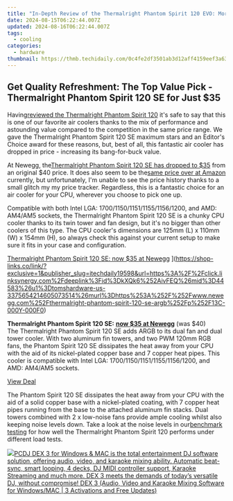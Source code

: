 ```yaml
---
title: "In-Depth Review of the Thermalright Phantom Spirit 120 EVO: More than a Battle, It's an Onslaught"
date: 2024-08-15T06:22:44.007Z
updated: 2024-08-16T06:22:44.007Z
tags:
  - cooling
categories:
  - hardware
thumbnail: https://thmb.techidaily.com/0c4fe2df3501ab3d12aff4159eef3a635fdab95893a75ab576300b01cddc62fb.jpg
---
```


## Get Quality Refreshment: The Top Value Pick - Thermalright Phantom Spirit 120 SE for Just $35

Having[reviewed the Thermalright Phantom Spirit 120](https://www.tomshardware.com/reviews/thermalright-phantom-spirit-120-review) it's safe to say that this is one of our favorite air coolers thanks to the mix of performance and astounding value compared to the competition in the same price range. We gave the Thermalright Phantom Spirit 120 SE maximum stars and an Editor's Choice award for these reasons, but, best of all, this fantastic air cooler has dropped in price - increasing its bang-for-buck value.

 At Newegg, the[Thermalright Phantom Spirit 120 SE has dropped to $35](https://shop-links.co/link/?exclusive=1&publisher_slug=itechdaily19598&url=https%3A%2F%2Fclick.linksynergy.com%2Fdeeplink%3Fid%3DkXQk6%252AivFEQ%26mid%3D44583%26u1%3Dtomshardware-us-4890527282452983055%26murl%3Dhttps%253A%252F%252Fwww.newegg.com%252Fthermalright-phantom-spirit-120-se-argb%252Fp%252F13C-000Y-000F0) from an original $40 price. It does also seem to be the[same price over at Amazon](https://target.georiot.com/Proxy.ashx?tsid=45723&GR%5FURL=https%3A%2F%2Famazon.com%2FThermalright-Phantom-Spirit-Cooler-Heatpipes%2Fdp%2FB0BR3JQTSN%2F%3Ftag%3Dhawk-future-20%26ascsubtag%3Dtomshardware-us-1587143952436572547-20) currently, but unfortunately, I'm unable to see the price history thanks to a small glitch my my price tracker. Regardless, this is a fantastic choice for an air cooler for your CPU, wherever you choose to pick one up.

 Compatible with both Intel LGA: 1700/1150/1151/1155/1156/1200, and AMD: AM4/AM5 sockets, the Thermalright Phantom Spirit 120 SE is a chunky CPU cooler thanks to its twin tower and fan design, but it's no bigger than other coolers of this type. The CPU cooler's dimensions are 125mm (L) x 110mm (W) x 154mm (H), so always check this against your current setup to make sure it fits in your case and configuration.

[Thermalright Phantom Spirit 120 SE: now $35 at Newegg](https://cdn.mos.cms.futurecdn.net/LmkbtBFnZeT3gDtS9ck5Am-200-100.png "Thermalright Phantom Spirit 120 SE: now $35 at Newegg") ](https://shop-links.co/link/?exclusive=1&publisher_slug=itechdaily19598&url=https%3A%2F%2Fclick.linksynergy.com%2Fdeeplink%3Fid%3DkXQk6%252AivFEQ%26mid%3D44583%26u1%3Dtomshardware-us-3375654214605073514%26murl%3Dhttps%253A%252F%252Fwww.newegg.com%252Fthermalright-phantom-spirit-120-se-argb%252Fp%252F13C-000Y-000F0)

**Thermalright Phantom Spirit 120 SE:** [**now $35 at Newegg**](https://shop-links.co/link/?exclusive=1&publisher_slug=itechdaily19598&url=https%3A%2F%2Fclick.linksynergy.com%2Fdeeplink%3Fid%3DkXQk6%252AivFEQ%26mid%3D44583%26u1%3Dtomshardware-us-1097560431561927090%26murl%3Dhttps%253A%252F%252Fwww.newegg.com%252Fthermalright-phantom-spirit-120-se-argb%252Fp%252F13C-000Y-000F0) (was $40)  
 The Thermalright Phantom Spirit 120 SE adds ARGB to its dual fan and dual tower cooler. With two aluminum fin towers, and two PWM 120mm RGB fans, the Phantom Spirit 120 SE dissipates the heat away from your CPU with the aid of its nickel-plated copper base and 7 copper heat pipes. This cooler is compatible with Intel LGA: 1700/1150/1151/1155/1156/1200, and AMD: AM4/AM5 sockets.

[View Deal](https://shop-links.co/link/?exclusive=1&publisher_slug=itechdaily19598&url=https%3A%2F%2Fclick.linksynergy.com%2Fdeeplink%3Fid%3DkXQk6%252AivFEQ%26mid%3D44583%26u1%3Dtomshardware-us-3375654214605073514%26murl%3Dhttps%253A%252F%252Fwww.newegg.com%252Fthermalright-phantom-spirit-120-se-argb%252Fp%252F13C-000Y-000F0)

 The Phantom Spirit 120 SE dissipates the heat away from your CPU with the aid of a solid copper base with a nickel-plated coating, with 7 copper heat pipes running from the base to the attached aluminum fin stacks. Dual towers combined with 2 x low-noise fans provide ample cooling whilst also keeping noise levels down. Take a look at the noise levels in our[benchmark testing](https://www.tomshardware.com/reviews/thermalright-phantom-spirit-120-review/2) for how well the Thermalright Phantom Spirit 120 performs under different load tests.

<ins class="adsbygoogle"
     style="display:block"
     data-ad-format="autorelaxed"
     data-ad-client="ca-pub-7571918770474297"
     data-ad-slot="1223367746"></ins>



<ins class="adsbygoogle"
     style="display:block"
     data-ad-client="ca-pub-7571918770474297"
     data-ad-slot="8358498916"
     data-ad-format="auto"
     data-full-width-responsive="true"></ins>



<!-- affiliate ads begin -->
<a href="https://shop.pcdj.com/order/checkout.php?PRODS=4698824&QTY=1&AFFILIATE=108875&CART=1"> <img src="https://secure.avangate.com/images/merchant/47f4b6321e9fd8e8f7326a6adc1a7c1e/products/dex3pro-screenshot-homepage.png" border="0">PCDJ DEX 3 for Windows & MAC is the total entertainment DJ software solution, offering audio, video, and karaoke mixing ability. Automatic beat-sync, smart looping, 4 decks, DJ MIDI controller support, Karaoke Streaming and much more. 
DEX 3 meets the demands of today’s versatile DJ, without compromise! 
DEX 3 (Audio, Video and Karaoke Mixing Software for Windows/MAC | 3 Activations and Free Updates)</a>
<!-- affiliate ads end -->